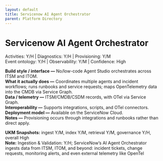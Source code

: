 ```yaml
---
layout: default
title: Servicenow AI Agent Orchestrator
parent: Platform Directory
---
```


# Servicenow AI Agent Orchestrator

Activities: Y/H | Diagnostics: Y/H | Provisioning: Y/M  <br>
Event ontology: Y/H | Observability: Y/M | Confidence: High

**Build style / interface —** No/low-code Agent Studio orchestrates across ITSM and ITOM.  
**What it actually does —** Coordinates multiple agents and incident workflows; runs runbooks and service requests; maps OpenTelemetry data into the CMDB via Service Graph.  
**Data / telemetry —** ITSM/CMDB/CSDM records, with OTel via Service Graph.  
**Interoperability —** Supports integrations, scripts, and OTel connectors.  
**Deployment model —** Available on the ServiceNow Cloud.  
**Notes —** Provisioning occurs through integrations and runbooks rather than direct apply.

**UKM Snapshots:**
ingest Y/M, index Y/M, retrieval Y/M, governance Y/H, overall High  <br>
**Note:** Ingestion & Validation: Y/H; ServiceNow’s AI Agent Orchestrator ingests data from ITSM, ITOM, and beyond: incident tickets, change requests, monitoring alerts, and even external telemetry like OpenTel
